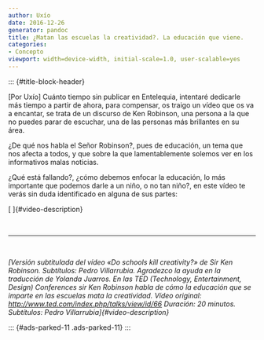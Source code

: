 ```yaml
---
author: Uxío
date: 2016-12-26
generator: pandoc
title: ¿Matan las escuelas la creatividad?. La educación que viene.
categories:
- Concepto
viewport: width=device-width, initial-scale=1.0, user-scalable=yes
---
```


::: {#title-block-header}

\[Por Uxío\] Cuánto tiempo sin publicar en Entelequia, intentaré
dedicarle más tiempo a partir de ahora, para compensar, os traigo un
vídeo que os va a encantar, se trata de un discurso de Ken Robinson, una
persona a la que no puedes parar de escuchar, una de las personas más
brillantes en su área.

¿De qué nos habla el Señor Robinson?, pues de educación, un tema que nos
afecta a todos, y que sobre la que lamentablemente solemos ver en los
informativos malas noticias.

¿Qué está fallando?, ¿cómo debemos enfocar la educación, lo más
importante que podemos darle a un niño, o no tan niño?, en este vídeo te
verás sin duda identificado en alguna de sus partes:

[ ]{#video-description}

 

----------------------------------------------------------------------------------------------

 

*[Versión subtitulada del vídeo «Do schools kill creativity?» de Sir Ken
Robinson. Subtítulos: Pedro Villarrubia. Agradezco la ayuda en la
traducción de Yolanda Juarros. En las TED (Technology, Entertainment,
Design) Conferences sir Ken Robinson habla de cómo la educación que se
imparte en las escuelas mata la creatividad. Vídeo original:
http://www.ted.com/index.php/talks/view/id/66 Duración: 20 minutos.
Subtítulos: Pedro Villarrubia]{#video-description}*

::: {#ads-parked-11 .ads-parked-11}
:::

